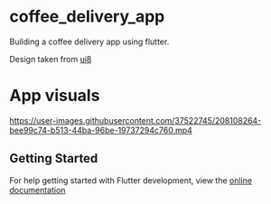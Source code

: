# coffee_delivery_app

Building a coffee delivery app using flutter. 

Design taken from [ui8](https://ui8.net/fishgrid/products/brew-co---coffee-delivery-mobile-app-ui?status=7)

# App visuals

https://user-images.githubusercontent.com/37522745/208108264-bee99c74-b513-44ba-96be-19737294c760.mp4



## Getting Started

For help getting started with Flutter development, view the
[online documentation](https://docs.flutter.dev/)
